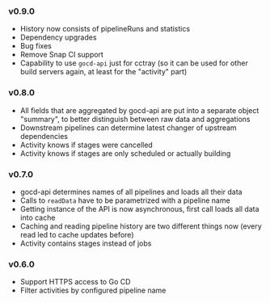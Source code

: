 
### v0.9.0

* History now consists of pipelineRuns and statistics
* Dependency upgrades
* Bug fixes
* Remove Snap CI support
* Capability to use `gocd-api` just for cctray (so it can be used for other build servers again, at least for the "activity" part)

### v0.8.0

* All fields that are aggregated by gocd-api are put into a separate object "summary", to better distinguish between raw data and aggregations
* Downstream pipelines can determine latest changer of upstream dependencies
* Activity knows if stages were cancelled
* Activity knows if stages are only scheduled or actually building

### v0.7.0

* gocd-api determines names of all pipelines and loads all their data
* Calls to `readData` have to be parametrized with a pipeline name
* Getting instance of the API is now asynchronous, first call loads all data into cache
* Caching and reading pipeline history are two different things now (every read led to cache updates before)
* Activity contains stages instead of jobs

### v0.6.0
* Support HTTPS access to Go CD
* Filter activities by configured pipeline name
